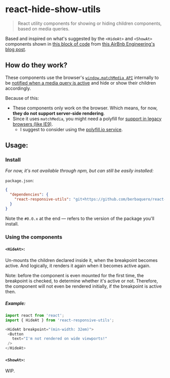 # react-hide-show-utils
> React utility components for showing or hiding children components, based on media queries.

Based and inspired on what's suggested by the `<HideAt>` and `<ShowAt>` components shown 
in [this block of code](https://medium.com/airbnb-engineering/rearchitecting-airbnbs-frontend-5e213efc24d2#d5f9) from [this AirBnb Engineering's blog post](https://medium.com/airbnb-engineering/rearchitecting-airbnbs-frontend-5e213efc24d2).

## How do they work?
These components use the browser's [`window.matchMedia API`](https://developer.mozilla.org/en-US/docs/Web/API/window/matchMedia) internally to be 
[notified when a media query is active](https://developer.mozilla.org/en-US/docs/Web/CSS/Media_Queries/Testing_media_queries#Receiving_query_notifications)
and hide or show their children accordingly.

Because of this:

* These components only work on the browser. Which means, for now, **they do not support server-side rendering**.
* Since it uses `matchMedia`, you might need a polyfill for [support in legacy browsers (like IE9)](http://caniuse.com/#feat=matchmedia).
  * I suggest to consider using the [polyfill.io service](https://polyfill.io/).

## Usage:

### Install
_For now, it's not available through npm, but can still be easily installed:_

`package.json`:
```json
{
  "dependencies": {
    "react-responsive-utils": "git+https://github.com/berbaquero/react-responsive-utils.git#0.0.2"
  }
}
```
Note the `#0.0.x` at the end — refers to the version of the package you'll install.

### Using the components

#### `<HideAt>`:

Un-mounts the children declared inside it, when the breakpoint becomes active.
And logically, it renders it again when it becomes active again.

Note: before the component is even mounted for the first time,
the breakpoint is checked, to determine whether it's active or not.
Therefore, the component will not even be rendered initially, if the breakpoint is active then.

##### Example:

```js
import react from 'react';
import { HideAt } from 'react-responsive-utils';

<HideAt breakpoint="(min-width: 32em)">
 <Button
   text="I'm not rendered on wide viewports!"
 /> 
</HideAt>
```

#### `<ShowAt>`:

WIP.
